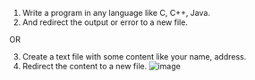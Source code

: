 1) Write a program in any language like C, C++, Java.
2) And redirect the output or error to a new file.

OR

3) Create a text file with some content like your name, address.
4) Redirect the content to a new file.
   ![image](https://github.com/Sharath15eUR/PandiMuniasamyM/assets/65610375/529830c2-2e25-4b0c-af54-1129b30b612f)

